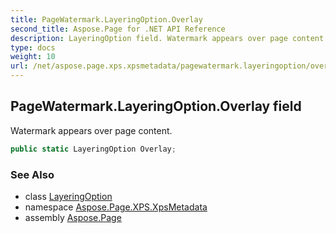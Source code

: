 ```yaml
---
title: PageWatermark.LayeringOption.Overlay
second_title: Aspose.Page for .NET API Reference
description: LayeringOption field. Watermark appears over page content
type: docs
weight: 10
url: /net/aspose.page.xps.xpsmetadata/pagewatermark.layeringoption/overlay/
---
```

## PageWatermark.LayeringOption.Overlay field

Watermark appears over page content.

```csharp
public static LayeringOption Overlay;
```

### See Also

* class [LayeringOption](../)
* namespace [Aspose.Page.XPS.XpsMetadata](../../pagewatermark.layeringoption/)
* assembly [Aspose.Page](../../../)


